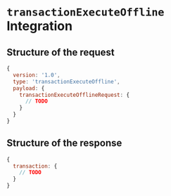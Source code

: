 # `transactionExecuteOffline` Integration

## Structure of the request
```js
{
  version: '1.0',
  type: 'transactionExecuteOffline',
  payload: {
    transactionExecuteOfflineRequest: {
      // TODO
    }
  }
}
```

## Structure of the response
```js
{
  transaction: {
    // TODO
  }
}
```
